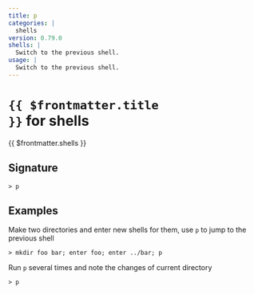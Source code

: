 ```yaml
---
title: p
categories: |
  shells
version: 0.79.0
shells: |
  Switch to the previous shell.
usage: |
  Switch to the previous shell.
---
```


# <code>{{ $frontmatter.title }}</code> for shells

<div class='command-title'>{{ $frontmatter.shells }}</div>

## Signature

`> p `

## Examples

Make two directories and enter new shells for them, use `p` to jump to the previous shell

```nushell
> mkdir foo bar; enter foo; enter ../bar; p

```

Run `p` several times and note the changes of current directory

```nushell
> p

```
